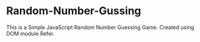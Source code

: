 # Random-Number-Gussing
This is a Simple JavaScript Random Number Guessing Game. Created using DOM module Refer.
